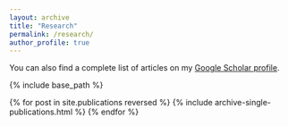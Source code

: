 ```yaml
---
layout: archive
title: "Research"
permalink: /research/
author_profile: true
---
```


You can also find a complete list of articles on my [Google Scholar profile](https://scholar.google.es/citations?user=gqRwKssAAAAJ&hl).


{% include base_path %}

{% for post in site.publications reversed %}
  {% include archive-single-publications.html %}
{% endfor %}
